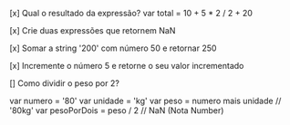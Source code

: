[x] Qual o resultado da expressão?
var total = 10 + 5 * 2 / 2 + 20

[x] Crie duas expressões que retornem NaN

[x] Somar a string '200' com número 50 e retornar 250

[x] Incremente o número 5 e retorne o seu valor incrementado

[] Como dividir o peso por 2?

var numero = '80'
var unidade = 'kg'
var peso = numero mais unidade // '80kg'
var pesoPorDois = peso / 2 // NaN (Nota Number)










